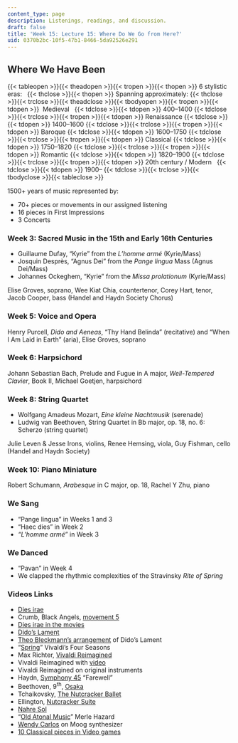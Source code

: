 ```yaml
---
content_type: page
description: Listenings, readings, and discussion.
draft: false
title: 'Week 15: Lecture 15: Where Do We Go from Here?'
uid: 0370b2bc-10f5-47b1-8466-5da92526e291
---
```

## Where We Have Been

{{< tableopen >}}{{< theadopen >}}{{< tropen >}}{{< thopen >}}
6 stylistic eras:  
{{< thclose >}}{{< thopen >}}
Spanning approximately:
{{< thclose >}}{{< trclose >}}{{< theadclose >}}{{< tbodyopen >}}{{< tropen >}}{{< tdopen >}}
 Medieval  
{{< tdclose >}}{{< tdopen >}}
400–1400
{{< tdclose >}}{{< trclose >}}{{< tropen >}}{{< tdopen >}}
Renaissance
{{< tdclose >}}{{< tdopen >}}
1400–1600
{{< tdclose >}}{{< trclose >}}{{< tropen >}}{{< tdopen >}}
Baroque
{{< tdclose >}}{{< tdopen >}}
1600–1750
{{< tdclose >}}{{< trclose >}}{{< tropen >}}{{< tdopen >}}
Classical
{{< tdclose >}}{{< tdopen >}}
1750–1820
{{< tdclose >}}{{< trclose >}}{{< tropen >}}{{< tdopen >}}
Romantic
{{< tdclose >}}{{< tdopen >}}
1820–1900
{{< tdclose >}}{{< trclose >}}{{< tropen >}}{{< tdopen >}}
20th century / Modern  
{{< tdclose >}}{{< tdopen >}}
1900–
{{< tdclose >}}{{< trclose >}}{{< tbodyclose >}}{{< tableclose >}}

1500+ years of music represented by:

- 70+ pieces or movements in our assigned listening
- 16 pieces in First Impressions
- 3 Concerts

### Week 3: Sacred Music in the 15th and Early 16th Centuries

- Guillaume Dufay, “Kyrie” from the *L’homme armé* (Kyrie/Mass)
- Josquin Desprès, “Agnus Dei” from the *Pange* *lingua* Mass (Agnus Dei/Mass)
- Johannes Ockeghem, “Kyrie” from the *Missa prolationum* (Kyrie/Mass)

Elise Groves, soprano, Wee Kiat Chia, countertenor, Corey Hart, tenor, Jacob Cooper, bass (Handel and Haydn Society Chorus)

### Week 5: Voice and Opera

Henry Purcell, *Dido and Aeneas*, “Thy Hand Belinda” (recitative) and “When I Am Laid in Earth” (aria), Elise Groves, soprano

### Week 6: Harpsichord

Johann Sebastian Bach, Prelude and Fugue in A major, *Well-Tempered Clavier*, Book II, Michael Goetjen, harpsichord

### Week 8: String Quartet

- Wolfgang Amadeus Mozart, *Eine kleine Nachtmusik* (serenade)
- Ludwig van Beethoven, String Quartet in Bb major, op. 18, no. 6: Scherzo (string quartet) 

Julie Leven & Jesse Irons, violins, Renee Hemsing, viola, Guy Fishman, cello (Handel and Haydn Society)

### Week 10: Piano Miniature

Robert Schumann, *Arabesque* in C major, op. 18, Rachel Y Zhu, piano

### We Sang

- “Pange lingua” in Weeks 1 and 3
- “Haec dies” in Week 2
- *“L’homme armé”* in Week 3

### We Danced

- “Pavan” in Week 4
- We clapped the rhythmic complexities of the Stravinsky *Rite of Spring* 

### Videos Links

- [Dies irae](https://www.youtube.com/watch?v=dsn9LWh230k)
- Crumb, Black Angels, [movement 5](https://youtu.be/etHtCVeU4-I?si=CJ4kz7JmfwW4CIm6&t=316)
- [Dies irae in the movies](https://www.youtube.com/watch?v=0hL1m4hGBVY&t=38s)
- [Dido’s Lament](https://www.youtube.com/watch?v=uGQq3HcOB0Y)
- [Theo Bleckmann’s arrangement](https://www.youtube.com/watch?v=OZT3sKDVVLs) of Dido’s Lament
- “[Spring](https://www.youtube.com/watch?v=3LiztfE1X7E)” Vivaldi’s Four Seasons
- Max Richter, [Vivaldi Reimagined](https://www.youtube.com/watch?v=Ebm69gW9UlI)
- Vivaldi Reimagined with [video](https://www.youtube.com/watch?v=w59suJUvGfc)
- Vivaldi Reimagined on original instruments
- Haydn, [Symphony 45](https://www.youtube.com/watch?v=OpD9ofCm6Ak) “Farewell”
- Beethoven, 9<sup>th</sup>, [Osaka](https://www.youtube.com/watch?v=VjQNV9u1hzI)
- Tchaikovsky, [The Nutcracker Ballet](https://www.youtube.com/watch?v=kXRMT_2F-WE)
- Ellington, [Nutcracker Suite](https://www.youtube.com/watch?v=xslI86VqX78)
- [Nahre Sol](https://www.youtube.com/c/NahreSol)
- “[Old Atonal Music](https://www.youtube.com/watch?v=gzodB0Sp6ZI)” Merle Hazard
- [Wendy Carlos](https://www.youtube.com/watch?v=Z3cab5IcCy8) on Moog synthesizer
- [10 Classical pieces in Video games](https://www.houstonpublicmedia.org/articles/arts-culture/2015/06/19/61070/10-classical-music-pieces-in-video-games/)